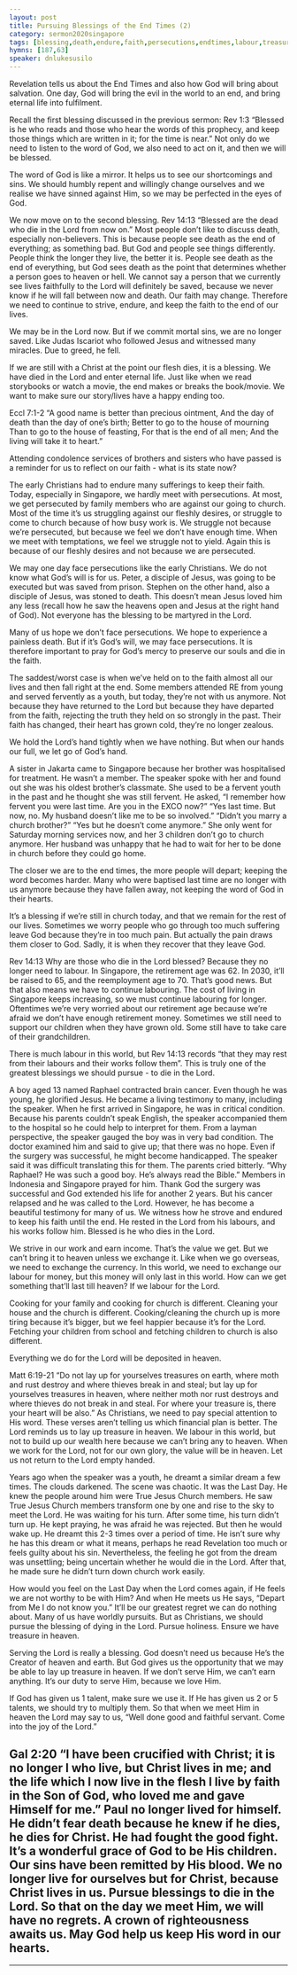 ```yaml
---
layout: post
title: Pursuing Blessings of the End Times (2)
category: sermon2020singapore
tags: [blessing,death,endure,faith,persecutions,endtimes,labour,treasure,heaven,serve]
hymns: [187,63]
speaker: dnlukesusilo
---
```

Revelation tells us about the End Times and also how God will bring about salvation. One day, God will bring the evil in the world to an end, and bring eternal life into fulfilment. 

Recall the first blessing discussed in the previous sermon:
Rev 1:3
“Blessed is he who reads and those who hear the words of this prophecy, and keep those things which are written in it; for the time is near.”
Not only do we need to listen to the word of God, we also need to act on it, and then we will be blessed. 

The word of God is like a mirror. It helps us to see our shortcomings and sins. We should humbly repent and willingly change ourselves and we realise we have sinned against Him, so we may be perfected in the eyes of God. 

We now move on to the second blessing.
Rev 14:13
“Blessed are the dead who die in the Lord from now on.”
Most people don’t like to discuss death, especially non-believers. This is because people see death as the end of everything; as something bad. But God and people see things differently. People think the longer they live, the better it is. People see death as the end of everything, but God sees death as the point that determines whether a person goes to heaven or hell. We cannot say a person that we currently see lives faithfully to the Lord will definitely be saved, because we never know if he will fall between now and death. Our faith may change. Therefore we need to continue to strive, endure, and keep the faith to the end of our lives. 

We may be in the Lord now. But if we commit mortal sins, we are no longer saved. Like Judas Iscariot who followed Jesus and witnessed many miracles. Due to greed, he fell. 

If we are still with a Christ at the point our flesh dies, it is a blessing. We have died in the Lord and enter eternal life. Just like when we read storybooks or watch a movie, the end makes or breaks the book/movie. We want to make sure our story/lives have a happy ending too. 

Eccl 7:1-2
“A good name is better than precious ointment, And the day of death than the day of one’s birth; 
Better to go to the house of mourning Than to go to the house of feasting, For that is the end of all men; And the living will take it to heart.”

Attending condolence services of brothers and sisters who have passed is a reminder for us to reflect on our faith - what is its state now?

The early Christians had to endure many sufferings to keep their faith. Today, especially in Singapore, we hardly meet with persecutions. At most, we get persecuted by family members who are against our going to church. Most of the time it’s us struggling against our fleshly desires, or struggle to come to church because of how busy work is. We struggle not because we’re persecuted, but because we feel we don’t have enough time. When we meet with temptations, we feel we struggle not to yield. Again this is because of our fleshly desires and not because we are persecuted.

We may one day face persecutions like the early Christians. We do not know what God’s will is for us. Peter, a disciple of Jesus, was going to be executed but was saved from prison. Stephen on the other hand, also a disciple of Jesus, was stoned to death. This doesn’t mean Jesus loved him any less (recall how he saw the heavens open and Jesus at the right hand of God). Not everyone has the blessing to be martyred in the Lord. 

Many of us hope we don’t face persecutions. We hope to experience a painless death. But if it’s God’s will, we may face persecutions. It is therefore important to pray for God’s mercy to preserve our souls and die in the faith. 

The saddest/worst case is when we’ve held on to the faith almost all our lives and then fall right at the end. Some members attended RE from young and served fervently as a youth, but today, they’re not with us anymore. Not because they have returned to the Lord but because they have departed from the faith, rejecting the truth they held on so strongly in the past. Their faith has changed, their heart has grown cold, they’re no longer zealous. 

We hold the Lord’s hand tightly when we have nothing. But when our hands our full, we let go of God’s hand. 

A sister in Jakarta came to Singapore because her brother was hospitalised for treatment. He wasn’t a member. The speaker spoke with her and found out she was his oldest brother’s classmate. She used to be a fervent youth in the past and he thought she was still fervent. He asked, “I remember how fervent you were last time. Are you in the EXCO now?”
“Yes last time. But now, no. My husband doesn’t like me to be so involved.”
“Didn’t you marry a church brother?”
“Yes but he doesn’t come anymore.”
She only went for Saturday morning services now, and her 3 children don’t go to church anymore. Her husband was unhappy that he had to wait for her to be done in church before they could go home. 

The closer we are to the end times, the more people will depart; keeping the word becomes harder. Many who were baptised last time are no longer with us anymore because they have fallen away, not keeping the word of God in their hearts. 

It’s a blessing if we’re still in church today, and that we remain for the rest of our lives. Sometimes we worry people who go through too much suffering leave God because they’re in too much pain. But actually the pain draws them closer to God. Sadly, it is when they recover that they leave God. 

Rev 14:13
Why are those who die in the Lord blessed? Because they no longer need to labour. In Singapore, the retirement age was 62. In 2030, it’ll be raised to 65, and the reemployment age to 70. That’s good news.  But that also means we have to continue labouring. The cost of living in Singapore keeps increasing, so we must continue labouring for longer. Oftentimes we’re very worried about our retirement age because we’re afraid we don’t have enough retirement money. Sometimes we still need to support our children when they have grown old. Some still have to take care of their grandchildren. 

There is much labour in this world, but Rev 14:13 records “that they may rest from their labours and their works follow them”. This is truly one of the greatest blessings we should pursue - to die in the Lord. 

A boy aged 13 named Raphael contracted brain cancer. Even though he was young, he glorified Jesus. He became a living testimony to many, including the speaker. When he first arrived in Singapore, he was in critical condition. Because his parents couldn’t speak English, the speaker accompanied them to the hospital so he could help to interpret for them. From a layman perspective, the speaker gauged the boy was in very bad condition. The doctor examined him and said to give up; that there was no hope. Even if the surgery was successful, he might become handicapped. The speaker said it was difficult translating this for them. The parents cried bitterly. “Why Raphael? He was such a good boy. He’s always read the Bible.” Members in Indonesia and Singapore prayed for him. Thank God the surgery was successful and God extended his life for another 2 years. But his cancer relapsed and he was called to the Lord. However, he has become a beautiful testimony for many of us. We witness how he strove and endured to keep his faith until the end. He rested in the Lord from his labours, and his works follow him. Blessed is he who dies in the Lord. 

We strive in our work and earn income. That’s the value we get. But we can’t bring it to heaven unless we exchange it. Like when we go overseas, we need to exchange the currency. In this world, we need to exchange our labour for money, but this money will only last in this world. How can we get something that’ll last till heaven? If we labour for the Lord. 

Cooking for your family and cooking for church is different. Cleaning your house and the church is different. Cooking/cleaning the church up is more tiring because it’s bigger, but we feel happier because it’s for the Lord. Fetching your children from school and fetching children to church is also different.

Everything we do for the Lord will be deposited in heaven. 

Matt 6:19-21
“Do not lay up for yourselves treasures on earth, where moth and rust destroy and where thieves break in and steal; but lay up for yourselves treasures in heaven, where neither moth nor rust destroys and where thieves do not break in and steal. For where your treasure is, there your heart will be also.”
As Christians, we need to pay special attention to His word. These verses aren’t telling us which financial plan is better. The Lord reminds us to lay up treasure in heaven. We labour in this world, but not to build up our wealth here because we can’t bring any to heaven. When we work for the Lord, not for our own glory, the value will be in heaven. Let us not return to the Lord empty handed. 

Years ago when the speaker was a youth, he dreamt a similar dream a few times. The clouds darkened. The scene was chaotic. It was the Last Day. He knew the people around him were True Jesus Church members. He saw True Jesus Church members transform one by one and rise to the sky to meet the Lord. He was waiting for his turn. After some time, his turn didn’t turn up. He kept praying, he was afraid he was rejected. But then he would wake up. He dreamt this 2-3 times over a period of time. He isn’t sure why he has this dream or what it means, perhaps he read Revelation too much or feels guilty about his sin. Nevertheless, the feeling he got from the dream was unsettling; being uncertain whether he would die in the Lord. After that, he made sure he didn’t turn down church work easily.

How would you feel on the Last Day when the Lord comes again, if He feels we are not worthy to be with Him? And when He meets us He says, “Depart from Me I do not know you.” It’ll be our greatest regret we can do nothing about. Many of us have worldly pursuits. But as Christians, we should pursue the blessing of dying in the Lord. Pursue holiness. Ensure we have treasure in heaven. 

Serving the Lord is really a blessing. God doesn’t need us because He’s the Creator of heaven and earth. But God gives us the opportunity that we may be able to lay up treasure in heaven. If we don’t serve Him, we can’t earn anything. It’s our duty to serve Him, because we love Him. 

If God has given us 1 talent, make sure we use it. If He has given us 2 or 5 talents, we should try to multiply them. So that when we meet Him in heaven the Lord may say to us, “Well done good and faithful servant. Come into the joy of the Lord.”

Gal 2:20
“I have been crucified with Christ; it is no longer I who live, but Christ lives in me; and the life which I now live in the flesh I live by faith in the Son of God, who loved me and gave Himself for me.”
Paul no longer lived for himself. He didn’t fear death because he knew if he dies, he dies for Christ. He had fought the good fight. It’s a wonderful grace of God to be His children. Our sins have been remitted by His blood. We no longer live for ourselves but for Christ, because Christ lives in us. Pursue blessings to die in the Lord. So that on the day we meet Him, we will have no regrets. A crown of righteousness awaits us. May God help us keep His word in our hearts. 
----
****
